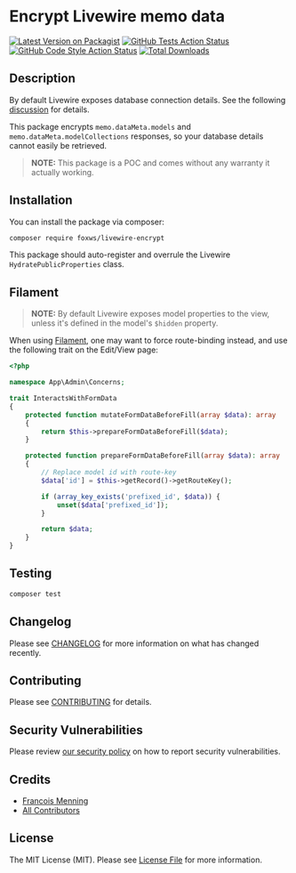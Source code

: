 # Encrypt Livewire memo data

[![Latest Version on Packagist](https://img.shields.io/packagist/v/foxws/livewire-encrypt.svg?style=flat-square)](https://packagist.org/packages/foxws/livewire-encrypt)
[![GitHub Tests Action Status](https://img.shields.io/github/actions/workflow/status/foxws/livewire-encrypt/run-tests.yml?branch=main&label=tests&style=flat-square)](https://github.com/foxws/livewire-encrypt/actions?query=workflow%3Arun-tests+branch%3Amain)
[![GitHub Code Style Action Status](https://img.shields.io/github/actions/workflow/status/foxws/livewire-encrypt/fix-php-code-style-issues.yml?branch=main&label=code%20style&style=flat-square)](https://github.com/foxws/livewire-encrypt/actions?query=workflow%3A"Fix+PHP+code+style+issues"+branch%3Amain)
[![Total Downloads](https://img.shields.io/packagist/dt/foxws/livewire-encrypt.svg?style=flat-square)](https://packagist.org/packages/foxws/livewire-encrypt)

## Description

By default Livewire exposes database connection details. See the following [discussion](https://github.com/livewire/livewire/discussions/2627) for details.

This package encrypts `memo.dataMeta.models` and `memo.dataMeta.modelCollections` responses, so your database details cannot easily be retrieved.

> **NOTE:** This package is a POC and comes without any warranty it actually working.

## Installation

You can install the package via composer:

```bash
composer require foxws/livewire-encrypt
```

This package should auto-register and overrule the Livewire `HydratePublicProperties` class.

## Filament

> **NOTE:** By default Livewire exposes model properties to the view, unless it's defined in the model's `$hidden` property.

When using [Filament](https://filamentphp.com/), one may want to force route-binding instead, and use the following trait on the Edit/View page:

```php
<?php

namespace App\Admin\Concerns;

trait InteractsWithFormData
{
    protected function mutateFormDataBeforeFill(array $data): array
    {
        return $this->prepareFormDataBeforeFill($data);
    }

    protected function prepareFormDataBeforeFill(array $data): array
    {
        // Replace model id with route-key
        $data['id'] = $this->getRecord()->getRouteKey();

        if (array_key_exists('prefixed_id', $data)) {
            unset($data['prefixed_id']);
        }

        return $data;
    }
}
```

## Testing

```bash
composer test
```

## Changelog

Please see [CHANGELOG](CHANGELOG.md) for more information on what has changed recently.

## Contributing

Please see [CONTRIBUTING](CONTRIBUTING.md) for details.

## Security Vulnerabilities

Please review [our security policy](../../security/policy) on how to report security vulnerabilities.

## Credits

- [Francois Menning](https://github.com/foxws)
- [All Contributors](../../contributors)

## License

The MIT License (MIT). Please see [License File](LICENSE.md) for more information.

